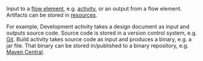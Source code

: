 Input to a [flow element](FlowElement.html), e.g. [activity](Activity.html), or an output from a flow element.
Artifacts can be stored in [resources](Resource.html).

For example, Development activity takes a design document as input and outputs source code.
Source code is stored in a version control system, e.g. [Git](https://git-scm.com/).
Build activity takes source code as input and produces a binary, e.g. a jar file. 
That binary can be stored in/published to a binary repository, e.g. [Maven Central](https://mvnrepository.maven.org/).
